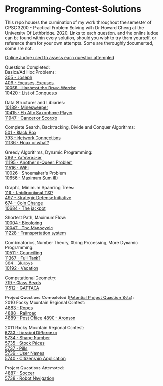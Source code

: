 # Programming-Contest-Solutions
This repo houses the culmination of my work throughout the semester of CPSC 3200 - Practical Problem Solving with Dr Howard Cheng at the University Of Lethbridge, 2020. Links to each question, and the online judge can be found within every solution, should you wish to try them yourself, or reference them for your own attempts. Some are thoroughly documented, some are not.

[Online Judge used to assess each question attempted](https://onlinejudge.org/index.php?option=com_frontpage)<br>

Questions Completed:<br>
Basics/Ad Hoc Problems: <br>
[305 - Joseph](https://onlinejudge.org/index.php?option=com_onlinejudge&Itemid=8&category=24&page=show_problem&problem=241)<br>
[409 - Excuses, Excuses!](https://onlinejudge.org/index.php?option=com_onlinejudge&Itemid=8&category=24&page=show_problem&problem=350)<br>
[10055 - Hashmat the Brave Warrior](https://onlinejudge.org/index.php?option=com_onlinejudge&Itemid=8&category=24&page=show_problem&problem=996)<br>
[10420 - List of Conquests](https://onlinejudge.org/index.php?option=com_onlinejudge&Itemid=8&category=24&page=show_problem&problem=1361)<br>

Data Structures and Libraries:<br>
[10189 - Minesweeper](https://onlinejudge.org/index.php?option=com_onlinejudge&Itemid=8&category=24&page=show_problem&problem=1130)<br>
[10415 - Eb Alto Saxophone Player](https://onlinejudge.org/index.php?option=com_onlinejudge&Itemid=8&category=24&page=show_problem&problem=1356)<br>
[11947 - Cancer or Scorpio](https://onlinejudge.org/index.php?option=com_onlinejudge&Itemid=8&category=24&page=show_problem&problem=3098)<br>

Complete Search, Backtracking, Divide and Conquer Algorithms:<br>
[501 - Black Box](https://onlinejudge.org/index.php?option=com_onlinejudge&Itemid=8&category=24&page=show_problem&problem=442)<br>
[793 - Network Connections](https://onlinejudge.org/index.php?option=com_onlinejudge&Itemid=8&category=24&page=show_problem&problem=734)<br>
[11136 - Hoax or what?](https://onlinejudge.org/index.php?option=com_onlinejudge&Itemid=8&category=24&page=show_problem&problem=2077)<br>

Greedy Algorithms, Dynamic Programming:<br> 
[296 - Safebreaker](https://onlinejudge.org/index.php?option=com_onlinejudge&Itemid=8&category=24&page=show_problem&problem=232)<br>
[11195 - Another n-Queen Problem](https://onlinejudge.org/index.php?option=com_onlinejudge&Itemid=8&category=24&page=show_problem&problem=2136)<br>
[11516 - WiFi](https://onlinejudge.org/index.php?option=com_onlinejudge&Itemid=8&category=24&page=show_problem&problem=2511)<br>
[10026 - Shoemaker's Problem](https://onlinejudge.org/index.php?option=com_onlinejudge&Itemid=8&category=24&page=show_problem&problem=967)<br>
[10656 - Maximum Sum (II)](https://onlinejudge.org/index.php?option=com_onlinejudge&Itemid=8&category=24&page=show_problem&problem=1597)<br>

Graphs, Minimum Spanning Trees:<br> 
[116 - Unidirectional TSP](https://onlinejudge.org/index.php?option=com_onlinejudge&Itemid=8&category=24&page=show_problem&problem=52)<br>
[497 - Strategic Defense Initiative](https://onlinejudge.org/index.php?option=com_onlinejudge&Itemid=8&category=24&page=show_problem&problem=438)<br>
[674 - Coin Change](https://onlinejudge.org/index.php?option=com_onlinejudge&Itemid=8&category=24&page=show_problem&problem=615)<br>
[10684 - The jackpot](https://onlinejudge.org/index.php?option=com_onlinejudge&Itemid=8&category=24&page=show_problem&problem=1625)<br>

Shortest Path, Maximum Flow:<br>
[10004 - Bicoloring](https://onlinejudge.org/index.php?option=com_onlinejudge&Itemid=8&category=24&page=show_problem&problem=945)<br>
[10047 - The Monocycle](https://onlinejudge.org/index.php?option=com_onlinejudge&Itemid=8&category=24&page=show_problem&problem=988)<br>
[11228 - Transportation system](https://onlinejudge.org/index.php?option=com_onlinejudge&Itemid=8&category=24&page=show_problem&problem=2169)<br>

Combinatorics, Number Theory, String Processing, More Dynamic Programming:<br> 
[10511 - Councilling](https://onlinejudge.org/index.php?option=com_onlinejudge&Itemid=8&category=24&page=show_problem&problem=1452)<br>
[11367 - Full Tank?](https://onlinejudge.org/index.php?option=com_onlinejudge&Itemid=8&category=24&page=show_problem&problem=2352)<br>
[384 - Slurpys](https://onlinejudge.org/index.php?option=com_onlinejudge&Itemid=8&category=24&page=show_problem&problem=320)<br>
[10192 - Vacation](https://onlinejudge.org/index.php?option=com_onlinejudge&Itemid=8&category=24&page=show_problem&problem=1133)<br>

Computational Geometry:<br>
[719 - Glass Beads](https://onlinejudge.org/index.php?option=com_onlinejudge&Itemid=8&category=24&page=show_problem&problem=660)<br>
[11512 - GATTACA](https://onlinejudge.org/index.php?option=com_onlinejudge&Itemid=8&category=24&page=show_problem&problem=2507)<br>

Project Questions Comepleted ([Potential Project Question Sets](https://icpcarchive.ecs.baylor.edu/index.php?option=com_onlinejudge&Itemid=8)):<br>
2010 Rocky Mountain Regional Contest:<br>
[4883 - Ropes](https://icpcarchive.ecs.baylor.edu/index.php?option=com_onlinejudge&Itemid=8&category=408&page=show_problem&problem=2884)<br>
[4888 - Railroad](https://icpcarchive.ecs.baylor.edu/index.php?option=com_onlinejudge&Itemid=8&category=408&page=show_problem&problem=2889)<br>
[4889 - Post Office](https://icpcarchive.ecs.baylor.edu/index.php?option=com_onlinejudge&Itemid=8&category=408&page=show_problem&problem=2890)
[4890 - Aronson](https://icpcarchive.ecs.baylor.edu/index.php?option=com_onlinejudge&Itemid=8&category=408&page=show_problem&problem=2891)<br>

2011 Rocky Mountain Regional Contest:<br>
[5733 - Iterated Difference](https://icpcarchive.ecs.baylor.edu/index.php?option=com_onlinejudge&Itemid=8&category=539&page=show_problem&problem=3744)<br>
[5734 - Shape Number](https://icpcarchive.ecs.baylor.edu/index.php?option=com_onlinejudge&Itemid=8&category=539&page=show_problem&problem=3745)<br>
[5735 - Stock Prices](https://icpcarchive.ecs.baylor.edu/index.php?option=com_onlinejudge&Itemid=8&category=539&page=show_problem&problem=3746)<br>
[5737 - Pills](https://icpcarchive.ecs.baylor.edu/index.php?option=com_onlinejudge&Itemid=8&category=539&page=show_problem&problem=3748)<br>
[5739 - User Names](https://icpcarchive.ecs.baylor.edu/index.php?option=com_onlinejudge&Itemid=8&category=539&page=show_problem&problem=3750)<br>
[5740 - Citizenship Application](https://icpcarchive.ecs.baylor.edu/index.php?option=com_onlinejudge&Itemid=8&category=539&page=show_problem&problem=3751)<br>

Project Questions Attempted:<br>
[4887 - Soccer](https://icpcarchive.ecs.baylor.edu/index.php?option=com_onlinejudge&Itemid=8&category=408&page=show_problem&problem=2888)<br>
[5738 - Robot Navigation](https://icpcarchive.ecs.baylor.edu/index.php?option=com_onlinejudge&Itemid=8&category=539&page=show_problem&problem=3749)<br>

